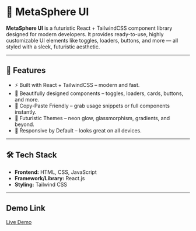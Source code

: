 # 🌌 MetaSphere UI

**MetaSphere UI** is a futuristic React + TailwindCSS component library designed for modern developers. It provides ready-to-use, highly customizable UI elements like toggles, loaders, buttons, and more — all styled with a sleek, futuristic aesthetic.

---

## 🌟 Features

- ⚡ Built with React + TailwindCSS – modern and fast.
- 🎨 Beautifully designed components – toggles, loaders, cards, buttons, and more.
- 🧩 Copy-Paste Friendly – grab usage snippets or full components instantly.
- 🔮 Futuristic Themes – neon glow, glassmorphism, gradients, and beyond.
- 📱 Responsive by Default – looks great on all devices.

---

## 🛠 Tech Stack

- **Frontend:** HTML, CSS, JavaScript
- **Framework/Library:** React.js
- **Styling:** Tailwind CSS

---

## Demo Link

[Live Demo](https://metasphere-ui.sreeramraghu.online/)
